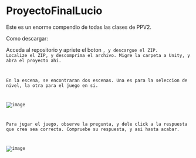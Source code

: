 # ProyectoFinalLucio
 Este es un enorme compendio de todas las clases de PPV2.

Como descargar:

Acceda al repositorio y apriete el boton <CODE>, y descargue el ZIP.
Localize el ZIP, y descomprima el archivo.
Migre la carpeta a Unity, y abra el proyecto ahi.

En la escena, se encontraran dos escenas. Una es para la seleccion de nivel, la otra para el juego en si.

![image](https://github.com/PokiOfTheBoki/ProyectoFinalLucio/assets/156141663/78b74776-5264-4e31-b568-7399ac64d8b8)



Para jugar el juego, observe la pregunta, y dele click a la respuesta que crea sea correcta. Compruebe su respuesta, y asi hasta acabar.

![image](https://github.com/PokiOfTheBoki/ProyectoFinalLucio/assets/156141663/28e4a4ce-ad4b-47e6-aa09-bd19c99d3903)
